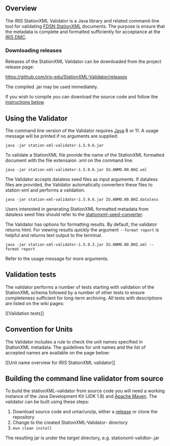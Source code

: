 ## Overview

The IRIS StationXML Validator is a Java library and related command-line tool for validating [FDSN StationXML](http://www.fdsn.org/xml/station/) documents.  The purpose is ensure that the metadata is complete and formatted sufficiently for acceptance at the [IRIS DMC](http://ds.iris.edu/).

### Downloading releases

Releases of the StationXML Validator can be downloaded from the project release page:

https://github.com/iris-edu/StationXML-Validator/releases

The compiled .jar may be used immediately.

If you wish to compile you can download the source code and follow the [instructions below](#building-the-command-line-validator-from-source).

## Using the Validator

The command line version of the Validator requires [Java](https://www.java.com/) 8 or 11.  A usage message will be printed if no arguments are supplied:

    java -jar station-xml-validator-1.5.9.6.jar

To validate a StationXML file provide the name of the StationXML formatted document with the file extensaion .xml on the command line:

    java -jar station-xml-validator-1.5.9.6.jar IU.ANMO.00.BHZ.xml

The Validator accepts dataless seed files as input arguments. If dataless files are provided, the Validator automatically converters these files to station-xml and performs a validation.

    java -jar station-xml-validator-1.5.9.6.jar IU.ANMO.00.BHZ.dataless

Users interested in generating StationXML formatted metadata from dataless seed files should refer to the [stationxml-seed-converter](https://github.com/iris-edu/stationxml-seed-converter).

The Validator has options for formatting results. By default, the validator returns html. For viewing results quickly the argument `--format report` is helpful and returns text output to the terminal.

    java -jar station-xml-validator-1.5.9.3.jar IU.ANMO.00.BHZ.xml --format report

Refer to the usage message for more arguments. 


## Validation tests

The validator performs a number of tests starting with validation of the StationXML schema followed by a number of other tests to ensure completeness sufficient for long-term archiving.  All tests with descriptions are listed on the wiki pages:

[[Validation tests]]

## Convention for Units

The Validator includes a rule to check the unit names specified in StationXML metadata.  The guidelines for unit names and the list of accepted names are available on the page below:

[[Unit name overview for IRIS StationXML validator]]

## Building the command line validator from source

To build the stationXML-validator from source code you will need a working instance of the Java Development Kit (JDK 1.8) and [Apache Maven](https://maven.apache.org/).  The validator can be built using these steps:

1. Download source code and untar/unzip, either a [release](https://github.com/iris-edu/StationXML-Validator/releases) or clone the repository
1. Change to the created StationXML-Validator-<version> directory
1. `mvn clean install`

The resulting jar is under the _target_ directory, e.g. stationxml-validtor-<version>.jar
